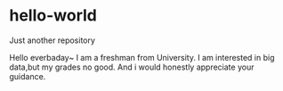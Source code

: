 # hello-world
Just another repository

Hello everbaday~
I am a freshman from University. 
I am interested in big data,but my grades no good.
And i would honestly appreciate your guidance.
